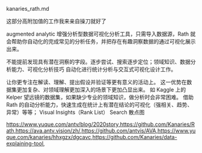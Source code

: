 kanaries_rath.md

这部分高附加值的工作我来亲自操刀就好了

augmented analytic 增强分析型数据可视化分析工具，只需导入数据源，Rath 就会帮助你自动化的完成常见的分析任务，并把存在有趣洞察数据的通过可视化展示出来。

不能提前发现具有潜在洞察的字段。逐步尝试、搜索逐步定位；领域知识、数据分析能力、可视化分析技巧
自动化进行统计分析与交互式可视化设计工作。

让你更专注在解读、理解、提出假设并验证等更有意义的活动上。 这一优势在数据集更加复杂、对领域理解更加深入的场景下更加凸显出来。 如 Kaggle 上的 Kelper 望远镜的数据集，如果缺少专业的领域知识，做分析时会非常困难。
借助 Rath 的自动分析能力，快速生成在统计上有潜在结论的可视化（强相关、趋势、异常）等等；
Visual Insights（Rank List） Search
散点图

<https://www.yuque.com/antv/blog/2020story,https://github.com/Kanaries/Rath,https://ava.antv.vision/zh/,https://github.com/antvis/AVA,https://www.yuque.com/kanaries/hhxgzx/dgcavc,https://github.com/Kanaries/data-explaining-tool>,
